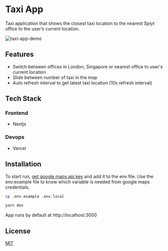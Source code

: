 # Taxi App

Taxi application that shows the closest taxi location to the nearest Splyt office to the user’s
current location.

![taxi-app-demo](https://github.com/RoseNeezar/taxi-map/blob/main/demo.gif)

## Features

- Switch between offices in London, Singapore or nearest office to user's current location
- Slide between number of taxi in the map
- Auto refresh interval to get latest taxi location (10s refresh interval)

## Tech Stack

### Frontend

- Nextjs

### Devops

- Vercel

## Installation

To start run, [get google maps api key](https://developers.google.com/maps/gmp-get-started?hl=en#create-project) and add it to the env file. Use the env.example file to know which variable is needed from google maps credentials.

```bash
cp .env.example .env.local
```

```bash
yarn dev
```

App runs by default at http://localhost:3000

## License

[MIT](https://choosealicense.com/licenses/mit/)
